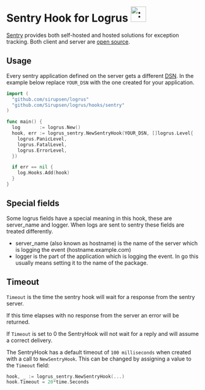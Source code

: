 # Sentry Hook for Logrus <img src="http://i.imgur.com/hTeVwmJ.png" width="40" height="40" alt=":walrus:" class="emoji" title=":walrus:" />

[Sentry](https://getsentry.com) provides both self-hosted and hosted
solutions for exception tracking.
Both client and server are
[open source](https://github.com/getsentry/sentry).

## Usage

Every sentry application defined on the server gets a different
[DSN](https://www.getsentry.com/docs/). In the example below replace
`YOUR_DSN` with the one created for your application.

```go
import (
  "github.com/sirupsen/logrus"
  "github.com/Sirupsen/logrus/hooks/sentry"
)

func main() {
  log       := logrus.New()
  hook, err := logrus_sentry.NewSentryHook(YOUR_DSN, []logrus.Level{
    logrus.PanicLevel,
    logrus.FatalLevel,
    logrus.ErrorLevel,
  })

  if err == nil {
    log.Hooks.Add(hook)
  }
}
```

## Special fields

Some logrus fields have a special meaning in this hook,
these are server_name and logger.
When logs are sent to sentry these fields are treated differently.
- server_name (also known as hostname) is the name of the server which
is logging the event (hostname.example.com)
- logger is the part of the application which is logging the event.
In go this usually means setting it to the name of the package.

## Timeout

`Timeout` is the time the sentry hook will wait for a response
from the sentry server.

If this time elapses with no response from
the server an error will be returned.

If `Timeout` is set to 0 the SentryHook will not wait for a reply
and will assume a correct delivery.

The SentryHook has a default timeout of `100 milliseconds` when created
with a call to `NewSentryHook`. This can be changed by assigning a value to the `Timeout` field:

```go
hook, _ := logrus_sentry.NewSentryHook(...)
hook.Timeout = 20*time.Seconds
```
